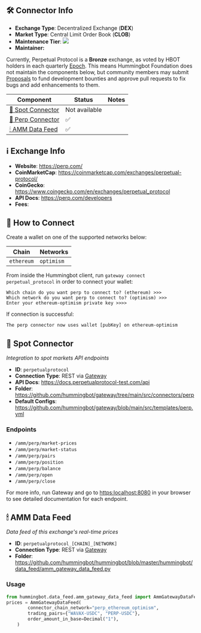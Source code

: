 ## 🛠 Connector Info

- **Exchange Type**: Decentralized Exchange (**DEX**)
- **Market Type**: Central Limit Order Book (**CLOB**)
- **Maintenance Tier**: ![](https://img.shields.io/static/v1?label=Hummingbot&message=BRONZE&color=green)
- **Maintainer:** 

Currently, Perpetual Protocol is a **Bronze** exchange, as voted by HBOT holders in each quarterly [Epoch](/governance/epochs). This means Hummingbot Foundation does not maintain the components below, but community members may submit [Proposals](/governance/proposals) to fund development bounties and approve pull requests to fix bugs and add enhancements to them.

| Component | Status | Notes | 
| --------- | ------ | ----- |
| [🔀 Spot Connector](#spot-connector) | Not available |
| [🔀 Perp Connector](#perp-connector) | ✅
| [🕯 AMM Data Feed](#amm-data-feed) | ✅ | 

## ℹ️ Exchange Info

- **Website**: https://perp.com/
- **CoinMarketCap**: <https://coinmarketcap.com/exchanges/perpetual-protocol/>
- **CoinGecko**: <https://www.coingecko.com/en/exchanges/perpetual_protocol>
- **API Docs**: <https://perp.com/developers>
- **Fees**: 

## 🔑 How to Connect

Create a wallet on one of the supported networks below:

| Chain | Networks | 
| ----- | -------- |
| `ethereum` | `optimism`

From inside the Hummingbot client, run `gateway connect perpetual_protocol` in order to connect your wallet:

```
Which chain do you want perp to connect to? (ethereum) >>>
Which network do you want perp to connect to? (optimism) >>>
Enter your ethereum-optimism private key >>>>
```

If connection is successful:
```
The perp connector now uses wallet [pubKey] on ethereum-optimism
```


## 🔀 Spot Connector
*Integration to spot markets API endpoints*

- **ID**: `perpetualprotocol`
- **Connection Type**: REST via [Gateway](/gateway)
- **API Docs**: https://docs.perpetualprotocol-test.com/api
- **Folder**: https://github.com/hummingbot/gateway/tree/main/src/connectors/perp
- **Default Configs**: https://github.com/hummingbot/gateway/blob/main/src/templates/perp.yml

### Endpoints

- `/amm/perp/market-prices`
- `/amm/perp/market-status`
- `/amm/perp/pairs`
- `/amm/perp/position`
- `/amm/perp/balance`
- `/amm/perp/open`
- `/amm/perp/close`

For more info, run Gateway and go to <https:localhost:8080> in your browser to see detailed documentation for each endpoint.

## 🕯 AMM Data Feed
*Data feed of this exchange's real-time prices*

- **ID**: `perpetualprotocol_[CHAIN]_[NETWORK]`
- **Connection Type**: REST via [Gateway](/gateway)
- **Folder**: https://github.com/hummingbot/hummingbot/blob/master/hummingbot/data_feed/amm_gateway_data_feed.py

### Usage

```python
from hummingbot.data_feed.amm_gateway_data_feed import AmmGatewayDataFeed
prices = AmmGatewayDataFeed(
        connector_chain_network="perp_ethereum_optimism",
        trading_pairs={"WAVAX-USDC", "PERP-USDC"},
        order_amount_in_base=Decimal("1"),
    )
```